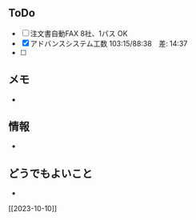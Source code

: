 ## ToDo
- [ ] 注文書自動FAX 8社、1パス OK
- [x] アドバンスシステム工数 103:15/88:38　差: 14:37
- [ ] 


## メモ
- 


## 情報
- 


## どうでもよいこと
- 


[[2023-10-10]]

